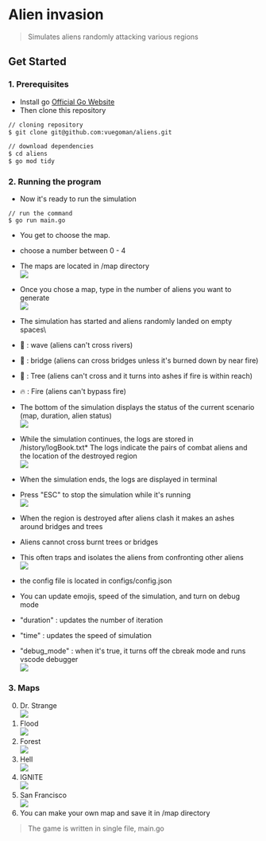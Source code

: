 # Alien invasion
> Simulates aliens randomly attacking various regions

## Get Started


### 1. Prerequisites

* Install go [Official Go Website](https://go.dev/)
* Then clone this repository

```bash
// cloning repository
$ git clone git@github.com:vuegoman/aliens.git

// download dependencies
$ cd aliens
$ go mod tidy
```

### 2. Running the program

* Now it's ready to run the simulation

```
// run the command
$ go run main.go
```

* You get to choose the map. 
* choose a number between 0 - 4
* The maps are located in /map directory\
![](docs/choose_map.png)

* Once you chose a map, type in the number of aliens you want to generate\
![](docs/number_of_aliens.png)

* The simulation has started and aliens randomly landed on empty spaces\
* 🌊 : wave (aliens can't cross rivers)
* 🌉 : bridge (aliens can cross bridges unless it's burned down by near fire)
* 🌲 : Tree (aliens can't cross and it turns into ashes if fire is within reach)
* 🔥 : Fire (aliens can't bypass fire)
* The bottom of the simulation displays the status of the current scenario (map, duration, alien status)\
![](docs/first_simulation.png)

* While the simulation continues, the logs are stored in /history/logBook.txt* The logs indicate the pairs of combat aliens and the location of the destroyed region\
![](docs/logBook.png)

* When the simulation ends, the logs are displayed in terminal
* Press "ESC" to stop the simulation while it's running\
![](docs/terminal_log.png)

* When the region is destroyed after aliens clash it makes an ashes around bridges and trees
* Aliens cannot cross burnt trees or bridges
* This often traps and isolates the aliens from confronting other aliens\
![](docs/simulation_with_ashes.png)

* the config file is located in configs/config.json
* You can update emojis, speed of the simulation, and turn on debug mode
* "duration" : updates the number of iteration
* "time" : updates the speed of simulation
* "debug_mode" : when it's true, it turns off the cbreak mode and runs vscode debugger\
![](docs/config_file.png)


### 3. Maps
0. Dr. Strange\
![](docs/first_simulation.png)
1. Flood\
![](docs/flood.png)
2. Forest\
![](docs/forest.png)
3. Hell\
![](docs/hell.png)
4. IGNITE\
![](docs/ignite.png)
5. San Francisco\
![](docs/sanfrancisco.png)
6. You can make your own map and save it in /map directory

> The game is written in single file, main.go